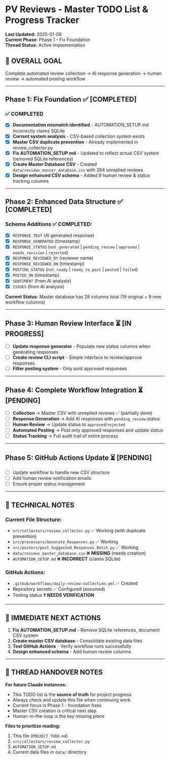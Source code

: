 # PV Reviews - Master TODO List & Progress Tracker

**Last Updated:** 2025-01-08  
**Current Phase:** Phase 1 - Fix Foundation  
**Thread Status:** Active Implementation

## 🎯 OVERALL GOAL
Complete automated review collection → AI response generation → human review → automated posting workflow

---

## Phase 1: Fix Foundation ✅ **[COMPLETED]**

### ✅ COMPLETED
- [x] **Documentation mismatch identified** - AUTOMATION_SETUP.md incorrectly claims SQLite
- [x] **Current system analysis** - CSV-based collection system exists
- [x] **Master CSV duplicate prevention** - Already implemented in review_collector.py
- [x] **Fix AUTOMATION_SETUP.md** - Updated to reflect actual CSV system (removed SQLite references)
- [x] **Create Master Database CSV** - Created `data/reviews_master_database.csv` with 264 unreplied reviews
- [x] **Design enhanced CSV schema** - Added 9 human review & status tracking columns

---

## Phase 2: Enhanced Data Structure ✅ **[COMPLETED]**

### Schema Additions ✅ COMPLETED:
- [x] `RESPONSE_TEXT` (AI generated response)
- [x] `RESPONSE_GENERATED` (timestamp)
- [x] `RESPONSE_STATUS` (`not_generated` | `pending_review` | `approved` | `needs_revision` | `rejected`)
- [x] `RESPONSE_REVIEWED_BY` (reviewer name)
- [x] `RESPONSE_REVIEWED_ON` (timestamp)  
- [x] `POSTING_STATUS` (`not_ready` | `ready_to_post` | `posted` | `failed`)
- [x] `POSTED_ON` (timestamp)
- [x] `SENTIMENT` (from AI analysis)
- [x] `ISSUES` (from AI analysis)

**Current Status**: Master database has 28 columns total (19 original + 9 new workflow columns)

---

## Phase 3: Human Review Interface ⏳ **[IN PROGRESS]**

- [ ] **Update response generator** - Populate new status columns when generating responses
- [ ] **Create review CLI script** - Simple interface to review/approve responses  
- [ ] **Filter posting system** - Only post approved responses

---

## Phase 4: Complete Workflow Integration ⏳ **[PENDING]**

- [ ] **Collection** → Master CSV with unreplied reviews ✅ (partially done)
- [ ] **Response Generation** → Add AI responses with `pending_review` status
- [ ] **Human Review** → Update status to `approved`/`rejected`
- [ ] **Automated Posting** → Post only approved responses and update status
- [ ] **Status Tracking** → Full audit trail of entire process

---

## Phase 5: GitHub Actions Update ⏳ **[PENDING]**

- [ ] Update workflow to handle new CSV structure
- [ ] Add human review notification emails
- [ ] Ensure proper status management

---

## 🔧 TECHNICAL NOTES

### Current File Structure:
- `src/collectors/review_collector.py` ✅ Working (with duplicate prevention)
- `src/processors/Generate_Responses.py` ✅ Working 
- `src/posters/post_Suggested_Responses_Batch.py` ✅ Working
- `data/reviews_master_database.csv` ❌ **MISSING** (needs creation)
- `AUTOMATION_SETUP.md` ❌ **INCORRECT** (claims SQLite)

### GitHub Actions:
- `.github/workflows/daily-review-collection.yml` ✅ Created
- Repository secrets ✅ Configured (assumed)
- Testing status ❓ **NEEDS VERIFICATION**

---

## 🚨 IMMEDIATE NEXT ACTIONS

1. **Fix AUTOMATION_SETUP.md** - Remove SQLite references, document CSV system
2. **Create master CSV database** - Consolidate existing data files
3. **Test GitHub Actions** - Verify workflow runs successfully
4. **Design enhanced schema** - Add human review columns

---

## 💬 THREAD HANDOVER NOTES

**For future Claude instances:**
- This TODO list is the **source of truth** for project progress
- Always check and update this file when continuing work
- Current focus is Phase 1 - foundation fixes
- Master CSV creation is critical next step
- Human-in-the-loop is the key missing piece

**Files to prioritize reading:**
1. This file (`PROJECT_TODO.md`)
2. `src/collectors/review_collector.py` 
3. `AUTOMATION_SETUP.md`
4. Current data files in `data/` directory